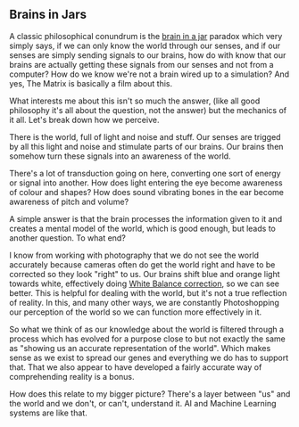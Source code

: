 ## Brains in Jars

A classic philosophical conundrum is the [brain in a jar](https://en.wikipedia.org/wiki/Brain_in_a_vat) paradox which very simply says, if we can only know the world through our senses, and if our senses are simply sending signals to our brains, how do with know that our brains are actually getting these signals from our senses and not from a computer? How do we know we're not a brain wired up to a simulation? And yes, The Matrix is basically a film about this. 

What interests me about this isn't so much the answer, (like all good philosophy it's all about the question, not the answer) but the mechanics of it all. Let's break down how we perceive. 

There is the world, full of light and noise and stuff. Our senses are trigged by all this light and noise and stimulate parts of our brains. Our brains then somehow turn these signals into an awareness of the world. 

There's a lot of transduction going on here, converting one sort of energy or signal into another. How does light entering the eye become awareness of colour and shapes? How does sound vibrating bones in the ear become awareness of pitch and volume? 

A simple answer is that the brain processes the information given to it and creates a mental model of the world, which is good enough, but leads to another question. To what end? 

I know from working with photography that we do not see the world accurately because cameras often do get the world right and have to be corrected so they look "right" to us. Our brains shift blue and orange light towards white, effectively doing [White Balance correction](https://en.wikipedia.org/wiki/Color_balance), so we can see better. This is helpful for dealing with the world, but it's not a true reflection of reality. In this, and many other ways, we are constantly Photoshopping our perception of the world so we can function more effectively in it.

So what we think of as our knowledge about the world is filtered through a process which has evolved for a purpose close to but not exactly the same as "showing us an accurate representation of the world". Which makes sense as we exist to spread our genes and everything we do has to support that. That we also appear to have developed a fairly accurate way of comprehending reality is a bonus. 

How does this relate to my bigger picture? There's a layer between "us" and the world and we don't, or can't, understand it. AI and Machine Learning systems are like that. 
